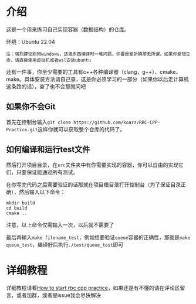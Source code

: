 # 介绍

这是一个用来练习自己实现容器（数据结构）的仓库。

环境：Ubuntu 22.04

`注：强烈建议别用windows，这鬼东西编译时一堆问题，你要是爱折腾那无所谓，如果你爱惜生命，请直接使用虚拟机或者wsl安装ubuntu`

还有一件事，你至少需要的工具有c++各种编译器（clang，g++）、cmake、make。具体安装方法请自己查，这是你必须学习的一部分（如果你以后走计算机这条路的话），查了也不会那就问吧

## 如果你不会Git

首先在控制台输入`git clone https://github.com/koarz/RBC-CPP-Practice.git`这样你就可以获取整个仓库的代码了。

## 如何编译和运行test文件

然后打开项目目录，在`src`文件夹中有你需要实现的容器，你可以自由的实现它们，只要保证能通过所有测试。

在你写完代码之后需要验证的话那就在项目根目录打开控制台（为了保证目录正确），然后输入以下命令：
```
mkdir build
cd build
cmake ..
```
注意，以上命令仅需输入一次，以后就不需要了

最后再输入`make filename_test`，例如想要验证`queue`容器的正确性，那就是`make queue_test`，编译好后执行`./test/queue_test`即可

# 详细教程
详细教程请看[How to start rbc cpp practice](https://a.koarz.top/index.php/archives/34/)，如果还是有不懂的请在评论区留言，或者加群，或者提issue我会尽快解决
